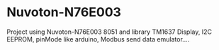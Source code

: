 # Nuvoton-N76E003

Project using Nuvoton-N76E003 8051 and library TM1637 Display, I2C EEPROM, pinMode like arduino, Modbus send data emulator....